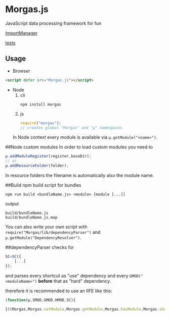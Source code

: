 Morgas.js
=========

JavaScript data processing framework for fun

[ImportManager](http://morgas01.github.io/Morgas.js/tools/importManager.html)

[tests](http://morgas01.github.io/Morgas.js/test/test_pages.html)

## Usage

- Browser
```html
<script defer src="Morgas.js"></script>
```

- Node
	1. cli
		```
		npm install morgas
		```
	2. js
		```js
		require("morgas");
		// creates global "Morgas" and "µ" namespaces
		```
	In Node context every module is available via `µ.getModule("<name>")`.

##Node custom modules
In order to load custom modules you need to
```js
µ.addModuleRegister(register,baseDir);
// or
µ.addResourceFolder(folder);
```
In resource folders the filename is automatically also the module name.
 
##Build
npm build script for bundles
```
npm run build <bundleName.js> <module> [module [...]]
```
output
```
build/bundleName.js
build/bundleName.js.map
```

You can also write your own script with `require("Morgas/lib/dependencyParser")` and `µ.getModule("DependencyResolver")`.

##dependencyParser
checks for
```js
SC=SC({
	[...]
});
```
and parses every shortcut as "use" dependency and every `GMOD("<moduleName>")` **before** that as "hard" dependency.


therefore it is recommended to use an IIFE like this:
```js
(function(µ,SMOD,GMOD,HMOD,SC){
	
})(Morgas,Morgas.setModule,Morgas.getModule,Morgas.hasModule,Morgas.shortcut);
```